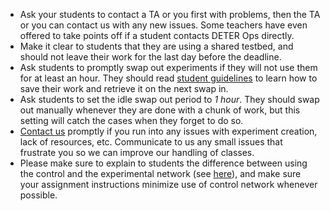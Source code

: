 - Ask your students to contact a TA or you first with problems, then the TA or you can contact us with any new issues. Some teachers have even offered to take points off if a student contacts DETER Ops directly.
- Make it clear to students that they are using a shared testbed, and should not leave their work for the last day before the deadline.
- Ask students to promptly swap out experiments if they will not use them for at least an hour. They should read [student guidelines](/education/guidelines-for-students/) to learn how to save their work and retrieve it on the next swap in.
- Ask students to set the idle swap out period to _1 hour_. They should swap out manually whenever they are done with a chunk of work, but this setting will catch the cases when they forget to do so.
- [Contact us](https://trac.deterlab.net/wiki/GettingHelp) promptly if you run into any issues with experiment creation, lack of resources, etc. Communicate to us any small issues that frustrate you so we can improve our handling of classes.
- Please make sure to explain to students the difference between using the control and the experimental network (see [here](/core/user-guidelines/)), and make sure your assignment instructions minimize use of control network whenever possible.
